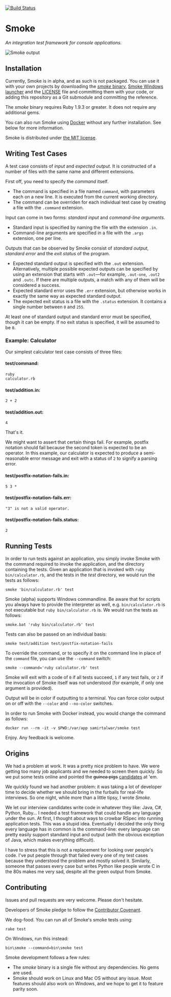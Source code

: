 [![Build Status](https://travis-ci.org/SamirTalwar/Smoke.svg?branch=master)](https://travis-ci.org/SamirTalwar/Smoke)

# Smoke

*An integration test framework for console applications.*

![Smoke output](https://s3-eu-west-1.amazonaws.com/samirtalwar-smoke/screenshot.png)

## Installation

Currently, Smoke is in alpha, and as such is not packaged. You can use it with your own projects by downloading the [*smoke* binary][bin/smoke], [Smoke Windows launcher][bin/smoke.bat] and the [LICENSE][] file and committing them with your code, or adding this repository as a Git submodule and committing the reference.

The *smoke* binary requires Ruby 1.9.3 or greater. It does not require any additional gems.

You can also run Smoke using [Docker][] without any further installation. See below for more information.

Smoke is distributed under [the MIT license][the MIT license].

[bin/smoke]: https://raw.githubusercontent.com/SamirTalwar/Smoke/master/bin/smoke
[bin/smoke.bat]: https://raw.githubusercontent.com/SamirTalwar/Smoke/master/bin/smoke.bat
[LICENSE]: https://raw.githubusercontent.com/SamirTalwar/Smoke/master/LICENSE
[Docker]: https://www.docker.com/
[the MIT license]: http://samirtalwar.mit-license.org/

## Writing Test Cases

A test case consists of *input* and *expected output*. It is constructed of a number of files with the same name and different extensions.

First off, you need to specify the *command* itself.

  * The command is specified in a file named `command`, with parameters each on a new line. It is executed from the current working directory.
  * The command can be overriden for each individual test case by creating a file with the `.command` extension.

Input can come in two forms: *standard input* and *command-line arguments*.

  * Standard input is specified by naming the file with the extension `.in`.
  * Command-line arguments are specified in a file with the `.args` extension, one per line.

Outputs that can be observed by Smoke consist of *standard output*, *standard error* and the *exit status* of the program.

  * Expected standard output is specified with the `.out` extension. Alternatively, multiple possible expected outputs can be specified by using an extension that starts with `.out`—for example, `.out-one`, `.out2` and `.outc`. If there are multiple outputs, a match with any of them will be considered a success.
  * Expected standard error uses the `.err` extension, but otherwise works in exactly the same way as expected standard output.
  * The expected exit status is a file with the `.status` extension. It contains a single number between `0` and `255`.

At least one of standard output and standard error must be specified, though it can be empty. If no exit status is specified, it will be assumed to be `0`.

### Example: Calculator

Our simplest calculator test case consists of three files:

#### test/command:

    ruby
    calculator.rb

#### test/addition.in:

    2 + 2

#### test/addition.out:

    4

That's it.

We might want to assert that certain things fail. For example, postfix notation should fail because the second token is expected to be an operator. In this example, our calculator is expected to produce a semi-reasonable error message and exit with a status of `2` to signify a parsing error.

#### test/postfix-notation-fails.in:

    5 3 *

#### test/postfix-notation-fails.err:

    "3" is not a valid operator.

#### test/postfix-notation-fails.status:

    2

## Running Tests

In order to run tests against an application, you simply invoke Smoke with the command required to invoke the application, and the directory containing the tests. Given an application that is invoked with `ruby bin/calculator.rb`, and the tests in the *test* directory, we would run the tests as follows:

    smoke 'bin/calculator.rb' test

Smoke (alpha) supports Windows commandline. Be aware that for scripts you always have to provide the interpreter as well, e.g. `bin/calculator.rb` is not executable but `ruby bin/calculator.rb` is. We would run the tests as follows:

    smoke.bat 'ruby bin/calculator.rb' test

Tests can also be passed on an individual basis:

    smoke test/addition test/postfix-notation-fails

To override the command, or to specify it on the command line in place of the `command` file, you can use the `--command` switch:

    smoke --command='ruby calculator.rb' test

Smoke will exit with a code of `0` if all tests succeed, `1` if any test fails, or `2` if the invocation of Smoke itself was not understood (for example, if only one argument is provided).

Output will be in color if outputting to a terminal. You can force color output on or off with the `--color` and `--no-color` switches.

In order to run Smoke with Docker instead, you would change the command as follows:

    docker run --rm -it -v $PWD:/var/app samirtalwar/smoke test

Enjoy. Any feedback is welcome.

## Origins

We had a problem at work. It was a pretty nice problem to have. We were getting too many job applicants and we needed to screen them quickly. So we put some tests online and pointed the <del>guinea pigs</del> <ins>candidates</ins> at 'em.

We quickly found we had another problem: it was taking a lot of developer time to decide whether we should bring in the furballs for real-life interviews. So one night, while more than a little tipsy, I wrote *Smoke*.

We let our interview candidates write code in whatever they like: Java, C#, Python, Ruby&hellip; I needed a test framework that could handle any language under the sun. At first, I thought about ways to crowbar RSpec into running application tests. This was a stupid idea. Eventually I decided the only thing every language has in common is the command-line: every language can pretty easily support standard input and output (with the obvious exception of Java, which makes everything difficult).

I have to stress that this is not a replacement for looking over people's code. I've put people through that failed every one of my test cases because they understood the problem and mostly solved it. Similarly, someone that passes every case but writes Python like people wrote C in the 80s makes me very sad, despite all the green output from Smoke.

## Contributing

Issues and pull requests are very welcome. Please don't hesitate.

Developers of Smoke pledge to follow the [Contributor Covenant][].

We dog-food. You can run all of Smoke's smoke tests using:

    rake test

On Windows, run this instead:

    bin\smoke --command=bin\smoke test

Smoke development follows a few rules:

  * The *smoke* binary is a single file without any dependencies. No gems are used.
  * Smoke should work on Linux and Mac OS without any issue. Most features should also work on Windows, and we hope to get it to feature parity soon.

[Contributor Covenant]: http://contributor-covenant.org/version/1/4/
